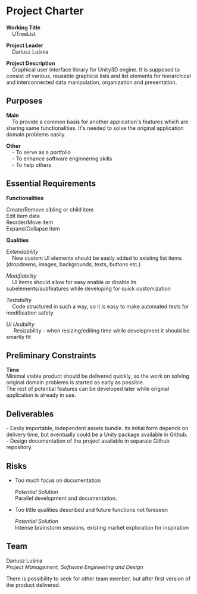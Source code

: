 # Project Charter

**Working Title**  
&nbsp;&nbsp;&nbsp;&nbsp;UTreeList

**Project Leader**  
&nbsp;&nbsp;&nbsp;&nbsp;Dariusz Luśnia

**Project Description**  
&nbsp;&nbsp;&nbsp;&nbsp;Graphical user interface library for Unity3D engine. It is supposed to consist of various, reusable graphical lists and list elements for hierarchical and interconnected data manipulation, organization and presentation.

## Purposes
**Main**  
&nbsp;&nbsp;&nbsp;&nbsp;To provide a common basis for another application's features which are sharing same functionalities. It's needed to solve the original application domain problems easily.

**Other**  
&nbsp;&nbsp;&nbsp;&nbsp;\- To serve as a portfolio  
&nbsp;&nbsp;&nbsp;&nbsp;\- To enhance software enginnering skills  
&nbsp;&nbsp;&nbsp;&nbsp;\- To help others  

## Essential Requirements

**Functionalities**  

Create/Remove sibling or child item  
Edit item data  
Reorder/Move item  
Expand/Collapse item  
  
  
  
**Qualities**  

*Extendability*  
&nbsp;&nbsp;&nbsp;&nbsp;New custom UI elements should be easily added to existing list items (dropdowns, images, backgrounds, texts, buttons etc.)  

*Modifiability*  
&nbsp;&nbsp;&nbsp;&nbsp;UI items should allow for easy enable or disable its subelements/subfeatures while developing for quick customization  

*Testability*  
&nbsp;&nbsp;&nbsp;&nbsp;Code structured in such a way, so it is easy to make automated tests for modification safety  

*UI Usability*  
&nbsp;&nbsp;&nbsp;&nbsp; Resizability - when resizing/editing time while development it should be smartly fit

## Preliminary Constraints
**Time**  
Minimal viable product should be delivered quickly, so the work on solving original domain problems is started as early as possible.  
The rest of potential features can be developed later while original application is already in use.

## Deliverables
\- Easily importable, independent assets bundle. Its initial form depends on delivery time, but eventually could be a Unity package available in Github.  
\- Design documentation of the project available in separate Github repository.

## Risks
- Too much focus on documentation   

  *Potential Solution*  
  Parallel development and documentation.
  
- Too little qualities described and future functions not foreseen  

  *Potential Solution*  
  Intense brainstorm sessions, existing market exploration for inspiration  
  
## Team
Dariusz Luśnia  
*Project Management, Software Engineering and Design*  

There is possibility to seek for other team member, but after first version of the product delivered.


 
